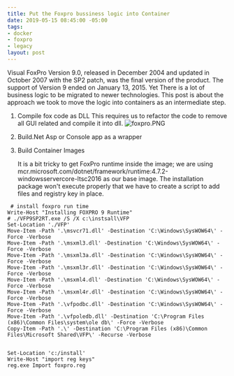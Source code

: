 ```yaml
---
title: Put the Foxpro bussiness logic into Container
date: 2019-05-15 08:45:00 -05:00
tags:
- docker
- foxpro
- legacy
layout: post
---
```


Visual FoxPro Version 9.0, released in December 2004 and updated in October 2007 with the SP2 patch, was the final version of the product.  The support of Version 9 ended on January 13, 2015. Yet There is a lot of business logic to be migrated to newer technologies. This post is about the approach we took to move the logic into containers as an intermediate step.

<!--more-->
1. Compile fox code as DLL
  This requires us to refactor the code to remove all GUI related and compile it into dll.
  ![foxpro.PNG](/uploads/foxpro.PNG)
   
2. Build.Net Asp or Console app as a wrapper

3. Build Container Images
  
    It is a bit tricky to get FoxPro runtime inside the image; we are using mcr.microsoft.com/dotnet/framework/runtime:4.7.2-windowsservercore-ltsc2016 as our base image. The installation package won't execute properly that we have to create a script to add files and registry key in place.

~~~
 # install foxpro run time
Write-Host "Installing FOXPRO 9 Runtime"
# ./VFP9SP2RT.exe /S /X c:\instsall\VFP
Set-Location './VFP'
Move-Item -Path '.\msvcr71.dll' -Destination 'C:\Windows\SysWOW64\' -Force -Verbose
Move-Item -Path '.\msxml3.dll' -Destination 'C:\Windows\SysWOW64\' -Force -Verbose
Move-Item -Path '.\msxml3a.dll' -Destination 'C:\Windows\SysWOW64\' -Force -Verbose
Move-Item -Path '.\msxml3r.dll' -Destination 'C:\Windows\SysWOW64\' -Force -Verbose
Move-Item -Path '.\msxml4.dll' -Destination 'C:\Windows\SysWOW64\' -Force -Verbose
Move-Item -Path '.\msxml4r.dll' -Destination 'C:\Windows\SysWOW64\' -Force -Verbose
Move-Item -Path '.\vfpodbc.dll' -Destination 'C:\Windows\SysWOW64\' -Force -Verbose
Move-Item -Path '.\vfpoledb.dll' -Destination 'C:\Program Files (x86)\Common Files\system\ole db\' -Force -Verbose
Copy-Item -Path '.\' -Destination 'C:\Program Files (x86)\Common Files\Microsoft Shared\VFP\' -Recurse -Verbose


Set-Location 'c:/install'
Write-Host "import reg keys"
reg.exe Import foxpro.reg
~~~